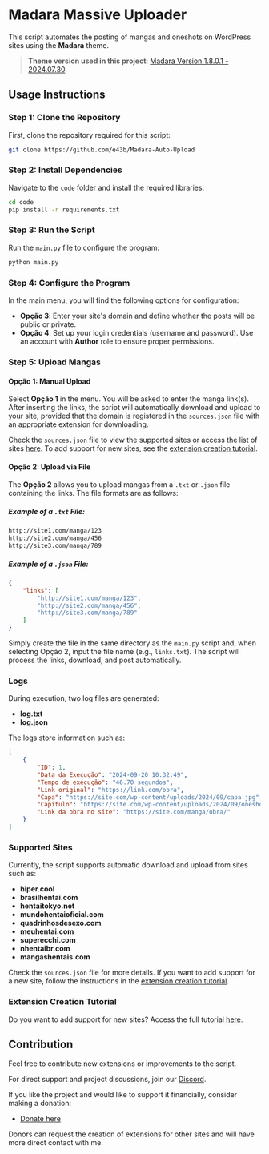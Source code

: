 # Madara Massive Uploader

This script automates the posting of mangas and oneshots on WordPress sites using the **Madara** theme.

> **Theme version used in this project**: [Madara Version 1.8.0.1 - 2024.07.30](https://mangabooth.com/product/wp-manga-theme-madara/).

## Usage Instructions

### Step 1: Clone the Repository

First, clone the repository required for this script:

```bash
git clone https://github.com/e43b/Madara-Auto-Upload
```

### Step 2: Install Dependencies

Navigate to the `code` folder and install the required libraries:

```bash
cd code
pip install -r requirements.txt
```

### Step 3: Run the Script

Run the `main.py` file to configure the program:

```bash
python main.py
```

### Step 4: Configure the Program

In the main menu, you will find the following options for configuration:

- **Opção 3**: Enter your site's domain and define whether the posts will be public or private.
- **Opção 4**: Set up your login credentials (username and password). Use an account with **Author** role to ensure proper permissions.

### Step 5: Upload Mangas

#### Opção 1: Manual Upload

Select **Opção 1** in the menu. You will be asked to enter the manga link(s). After inserting the links, the script will automatically download and upload to your site, provided that the domain is registered in the `sources.json` file with an appropriate extension for downloading.

Check the `sources.json` file to view the supported sites or access the list of sites [here](#sites-suportados). To add support for new sites, see the [extension creation tutorial](#tutorial-de-criação-de-extensões).

#### Opção 2: Upload via File

The **Opção 2** allows you to upload mangas from a `.txt` or `.json` file containing the links. The file formats are as follows:

##### Example of a `.txt` File:

```txt
http://site1.com/manga/123
http://site2.com/manga/456
http://site3.com/manga/789
```

##### Example of a `.json` File:

```json
{
    "links": [
        "http://site1.com/manga/123",
        "http://site2.com/manga/456",
        "http://site3.com/manga/789"
    ]
}
```

Simply create the file in the same directory as the `main.py` script and, when selecting Opção 2, input the file name (e.g., `links.txt`). The script will process the links, download, and post automatically.

### Logs

During execution, two log files are generated:

- **log.txt**
- **log.json**

The logs store information such as:

```json
[
    {
        "ID": 1,
        "Data da Execução": "2024-09-20 10:32:49",
        "Tempo de execução": "46.70 segundos",
        "Link original": "https://link.com/obra",
        "Capa": "https://site.com/wp-content/uploads/2024/09/capa.jpg",
        "Capitulo": "https://site.com/wp-content/uploads/2024/09/oneshot.zip",
        "Link da obra no site": "https://site.com/manga/obra/"
    }
]
```

### Supported Sites

Currently, the script supports automatic download and upload from sites such as:

- **hiper.cool**
- **brasilhentai.com**
- **hentaitokyo.net**
- **mundohentaioficial.com**
- **quadrinhosdesexo.com**
- **meuhentai.com**
- **superecchi.com**
- **nhentaibr.com**
- **mangashentais.com**

Check the `sources.json` file for more details. If you want to add support for a new site, follow the instructions in the [extension creation tutorial](#tutorial-de-criação-de-extensões).

### Extension Creation Tutorial

Do you want to add support for new sites? Access the full tutorial [here](extensao.md).

## Contribution

Feel free to contribute new extensions or improvements to the script.

For direct support and project discussions, join our [Discord](https://discord.gg/SQKcCAuBRr).

If you like the project and would like to support it financially, consider making a donation:

- [Donate here](https://oxapay.com/donate/70144069)

Donors can request the creation of extensions for other sites and will have more direct contact with me.
